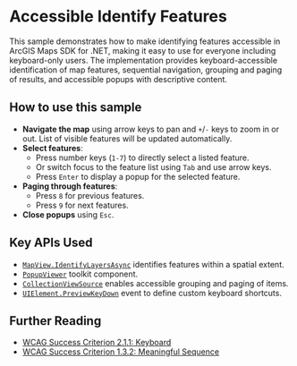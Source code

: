 # Accessible Identify Features

This sample demonstrates how to make identifying features accessible in ArcGIS Maps SDK for .NET,
making it easy to use for everyone including keyboard-only users.
The implementation provides keyboard-accessible identification of map features, sequential navigation,
grouping and paging of results, and accessible popups with descriptive content.

## How to use this sample

* **Navigate the map** using arrow keys to pan and `+`/`-` keys to zoom in or out. List of visible features will be updated automatically.
* **Select features**:
  * Press number keys (`1-7`) to directly select a listed feature.
  * Or switch focus to the feature list using `Tab` and use arrow keys.
  * Press `Enter` to display a popup for the selected feature.
* **Paging through features**:
  * Press `8` for previous features.
  * Press `9` for next features.
* **Close popups** using `Esc`.

## Key APIs Used

* [`MapView.IdentifyLayersAsync`](https://developers.arcgis.com/net/api-reference/api/netwin/wpf/Esri.ArcGISRuntime.UI.Controls.GeoView.IdentifyLayersAsync.html) identifies features within a spatial extent.
* [`PopupViewer`](https://github.com/Esri/arcgis-maps-sdk-dotnet-toolkit/blob/main/docs/popup-viewer.md) toolkit component.
* [`CollectionViewSource`](https://learn.microsoft.com/en-us/dotnet/api/system.windows.data.collectionviewsource) enables accessible grouping and paging of items.
* [`UIElement.PreviewKeyDown`](https://learn.microsoft.com/en-us/dotnet/api/system.windows.uielement.previewkeydown) event to define custom keyboard shortcuts.

## Further Reading

* [WCAG Success Criterion 2.1.1: Keyboard](https://www.w3.org/WAI/WCAG21/Understanding/keyboard)
* [WCAG Success Criterion 1.3.2: Meaningful Sequence](https://www.w3.org/WAI/WCAG21/Understanding/meaningful-sequence)
